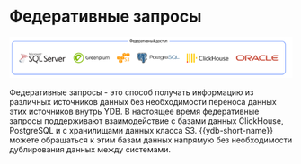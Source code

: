 # Федеративные запросы

![](_includes/olap_federated.png)

Федеративные запросы - это способ получать информацию из различных источников данных без необходимости переноса данных этих источников внутрь YDB. В настоящее время федеративные запросы поддерживают взаимодействие с базами данных ClickHouse, PostgreSQL и с хранилищами данных класса S3. {{ydb-short-name}} можете обращаться к этим базам данных напрямую без необходимости дублирования данных между системами.
